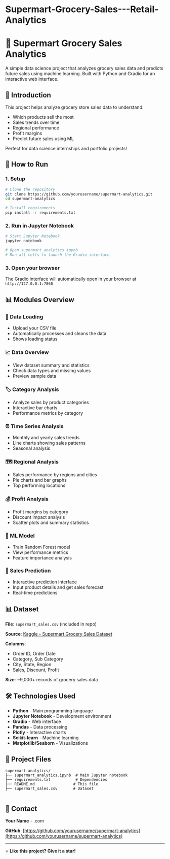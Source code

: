 # Supermart-Grocery-Sales---Retail-Analytics

# 🛒 Supermart Grocery Sales Analytics

A simple data science project that analyzes grocery sales data and predicts future sales using machine learning. Built with Python and Gradio for an interactive web interface.

## 📖 Introduction

This project helps analyze grocery store sales data to understand:
- Which products sell the most
- Sales trends over time
- Regional performance
- Profit margins
- Predict future sales using ML

Perfect for data science internships and portfolio projects!

## 🚀 How to Run

### 1. Setup
```bash
# Clone the repository
git clone https://github.com/yourusername/supermart-analytics.git
cd supermart-analytics

# Install requirements
pip install -r requirements.txt
```

### 2. Run in Jupyter Notebook
```bash
# Start Jupyter Notebook
jupyter notebook

# Open supermart_analytics.ipynb
# Run all cells to launch the Gradio interface
```

### 3. Open your browser
The Gradio interface will automatically open in your browser at `http://127.0.0.1:7860`

## 📊 Modules Overview

### 📁 Data Loading
- Upload your CSV file
- Automatically processes and cleans the data
- Shows loading status

### 📈 Data Overview
- View dataset summary and statistics
- Check data types and missing values
- Preview sample data

### 🏷️ Category Analysis
- Analyze sales by product categories
- Interactive bar charts
- Performance metrics by category

### ⏰ Time Series Analysis
- Monthly and yearly sales trends
- Line charts showing sales patterns
- Seasonal analysis

### 🗺️ Regional Analysis
- Sales performance by regions and cities
- Pie charts and bar graphs
- Top performing locations

### 💰 Profit Analysis
- Profit margins by category
- Discount impact analysis
- Scatter plots and summary statistics

### 🤖 ML Model
- Train Random Forest model
- View performance metrics
- Feature importance analysis

### 🔮 Sales Prediction
- Interactive prediction interface
- Input product details and get sales forecast
- Real-time predictions

## 📊 Dataset

**File**: `supermart_sales.csv` (included in repo)

**Source**: [Kaggle - Supermart Grocery Sales Dataset](https://www.kaggle.com/datasets/mohanavamsi/supermart-grocery-sales-retail-analytics-dataset)

**Columns**:
- Order ID, Order Date
- Category, Sub Category
- City, State, Region
- Sales, Discount, Profit

**Size**: ~9,000+ records of grocery sales data

## 🛠️ Technologies Used

- **Python** - Main programming language
- **Jupyter Notebook** - Development environment
- **Gradio** - Web interface
- **Pandas** - Data processing
- **Plotly** - Interactive charts
- **Scikit-learn** - Machine learning
- **Matplotlib/Seaborn** - Visualizations

## 📁 Project Files

```
supermart-analytics/
├── supermart_analytics.ipynb  # Main Jupyter notebook
├── requirements.txt           # Dependencies
├── README.md                 # This file
├── supermart_sales.csv       # Dataset
             
```

## 📧 Contact

**Your Name** - .com

**GitHub**: [https://github.com/yourusername/supermart-analytics](https://github.com/yourusername/supermart-analytics)

---

⭐ **Like this project? Give it a star!**
